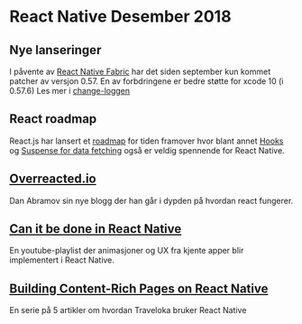 
# React Native Desember 2018

## Nye lanseringer

I påvente av [React Native Fabric](https://github.com/react-native-community/discussions-and-proposals/issues/4) har det siden september kun kommet patcher av versjon 0.57. En av forbdringene er bedre støtte for xcode 10 (i 0.57.6)
Les mer i [change-loggen](https://github.com/react-native-community/react-native-releases/blob/master/CHANGELOG.md)


## React roadmap
React.js har lansert et [roadmap](https://reactjs.org/blog/2018/11/27/react-16-roadmap.html) for tiden framover hvor blant annet [Hooks](https://reactjs.org/docs/hooks-intro.html) og [Suspense for data fetching](https://reactjs.org/blog/2018/11/27/react-16-roadmap.html#react-16x-mid-2019-the-one-with-suspense-for-data-fetching) også er veldig spennende for React Native.

## [Overreacted.io](https://overreacted.io/)
 Dan Abramov sin nye blogg der han går i dypden på hvordan react fungerer.

## [Can it be done in React Native](https://www.youtube.com/playlist?list=PLkOyNuxGl9jx02vhWRCSPwbcSRvV9wWh1)
En youtube-playlist der animasjoner og UX fra kjente apper blir implementert i React Native.

## [Building Content-Rich Pages on React Native](https://medium.com/traveloka-engineering/react-native-adoption-1-165d236dd88f)
En serie på 5 artikler om hvordan Traveloka bruker React Native
